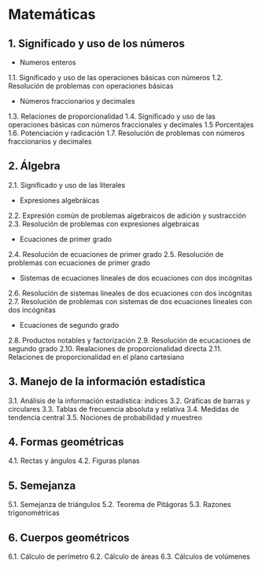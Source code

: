 # Matemáticas

## 1. Significado y uso de los números

- Numeros enteros

1.1. Significado y uso de las operaciones básicas con números
1.2. Resolución de problemas con operaciones básicas

- Números fraccionarios y decimales

1.3. Relaciones de proporcionalidad
1.4. Significado y uso de las operaciones básicas con números fraccionales y decimales
1.5 Porcentajes
1.6. Potenciación y radicación
1.7. Resolución de problemas con números fraccionarios y decimales

## 2. Álgebra

2.1. Significado y uso de las literales

- Expresiones algebráicas

2.2. Expresión común de problemas algebraicos de adición y sustracción
2.3. Resolución de problemas con expresiones algebraicas

- Ecuaciones de primer grado

2.4. Resolución de ecuaciones de primer grado
2.5. Resolución de problemas con ecuaciones de primer grado

- Sistemas de ecuaciones lineales de dos ecuaciones con dos incógnitas

2.6. Resolución de sistemas lineales de dos ecuaciones con dos incógnitas
2.7. Resolución de problemas con sistemas de dos ecuaciones lineales con dos incógnitas

- Ecuaciones de segundo grado

2.8. Productos notables y factorización
2.9. Resolución de ecucaciones de segundo grado
2.10. Realaciones de proporcionalidad directa
2.11. Relaciones de proporcionalidad en el plano cartesiano

## 3. Manejo de la información estadística

3.1. Análisis de la información estadística: índices
3.2. Gráficas de barras y circulares
3.3. Tablas de frecuencia absoluta y relativa
3.4. Medidas de tendencia central
3.5. Nociones de probabilidad y muestreo

## 4. Formas geométricas

4.1. Rectas y ángulos
4.2. Figuras planas

## 5. Semejanza

5.1. Semejanza de triángulos
5.2. Teorema de Pitágoras
5.3. Razones trigonométricas

## 6. Cuerpos geométricos

6.1. Cálculo de perímetro
6.2. Cálculo de áreas
6.3. Cálculos de volúmenes
